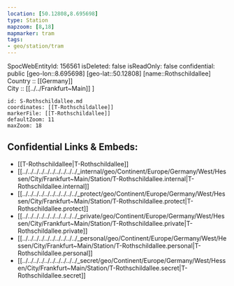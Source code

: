 ```yaml
---
location: [50.12808,8.695698] 
type: Station 
mapzoom: [8,18] 
mapmarker: tram 
tags:
- geo/station/tram
---
```

SpocWebEntityId: 156561
isDeleted: false
isReadOnly: false
confidential: public
[geo-lon::8.695698] 
[geo-lat::50.12808] 
[name::Rothschildallee] 
Country :: [[Germany]]  
City :: [[../../Frankfurt~Main]] ] 


```leaflet
id: S-Rothschildallee.md
coordinates: [[T-Rothschildallee]] 
markerFile: [[T-Rothschildallee]] 
defaultZoom: 11 
maxZoom: 18
```


## Confidential Links & Embeds: 
- [[T-Rothschildallee|T-Rothschildallee]] 
- [[../../../../../../../../../../_internal/geo/Continent/Europe/Germany/West/Hessen/City/Frankfurt~Main/Station/T-Rothschildallee.internal|T-Rothschildallee.internal]] 
- [[../../../../../../../../../../_protect/geo/Continent/Europe/Germany/West/Hessen/City/Frankfurt~Main/Station/T-Rothschildallee.protect|T-Rothschildallee.protect]] 
- [[../../../../../../../../../../_private/geo/Continent/Europe/Germany/West/Hessen/City/Frankfurt~Main/Station/T-Rothschildallee.private|T-Rothschildallee.private]] 
- [[../../../../../../../../../../_personal/geo/Continent/Europe/Germany/West/Hessen/City/Frankfurt~Main/Station/T-Rothschildallee.personal|T-Rothschildallee.personal]] 
- [[../../../../../../../../../../_secret/geo/Continent/Europe/Germany/West/Hessen/City/Frankfurt~Main/Station/T-Rothschildallee.secret|T-Rothschildallee.secret]] 
